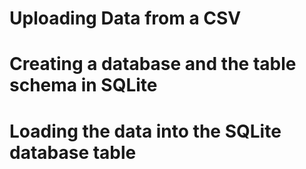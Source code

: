 # Uploading Data from a CSV
# Creating a database and the table schema in SQLite
# Loading the data into the SQLite database table
